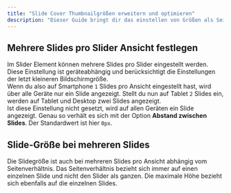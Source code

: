 ```yaml
---
title: "Slide Cover Thumbnailgrößen erweitern und optimieren"
description: "Dieser Guide bringt dir das einstellen von Größen als Seitenverhältnis näher"
---
```


## Mehrere Slides pro Slider Ansicht festlegen
Im Slider Element können mehrere Slides pro Slider eingestellt werden. Diese Einstellung ist geräteabhängig und berücksichtigt die Einstellungen der letzt kleineren Bildschirmgröße.  
Wenn du also auf Smartphone `1` Slides pro Ansicht eingestellt hast, wird über alle Geräte nur ein Slide angezeigt. Stellt du nun auf Tablet `2` Slides ein, werden auf Tablet und Desktop zwei Slides angezeigt.    
Ist diese Einstellung nicht gesetzt, wird auf allen Geräten ein Slide angezeigt.
Genau so verhält es sich mit der Option **Abstand zwischen Slides**. Der Standardwert ist hier `0px`.

## Slide-Größe bei mehreren Slides
Die Slidegröße ist auch bei mehreren Slides pro Ansicht abhängig vom Seitenverhältnis. Das Seitenverhältnis bezieht sich immer auf einen einzelnen Slide und nicht den Slider als ganzen. Die maximale Höhe bezieht sich ebenfalls auf die einzelnen Slides.
